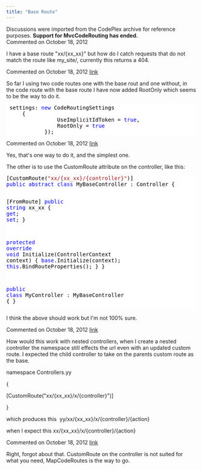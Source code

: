 ```yaml
---
title: "Base Route"
---
```

<div class="note">
   Discussions were imported from the CodePlex archive for reference purposes. <b>Support for MvcCodeRouting has ended.</b></div>
<div id="post929117" class="discussion-comment op">
   <div class="discussion-header">Commented on 
      <time datetime="2012-10-18T18:32:31.283-07:00" title="2012-10-18T18:32:31.283-07:00">October 18, 2012</time>
   </div>
   <div class="discussion-message">
<p>I have a base route &quot;xx/{xx_xx}&quot; but how do I catch requests that do not match the route like my_site/, currently this returns a 404.&nbsp;</p>
</div>
</div>
<div id="post929120" class="discussion-comment">
   <div class="discussion-header">Commented on 
      <time datetime="2012-10-18T18:42:43.433-07:00" title="2012-10-18T18:42:43.433-07:00">October 18, 2012</time> <a href="#post929120" class="post-link">link</a></div>
   <div class="discussion-message">
<p>So far I using two code routes one with the base rout and one without, in the code route with the base route I have now added RootOnly which seems to be the way to do it.</p>
<div style="color:black; background-color:white">
<pre> settings: <span style="color:blue">new</span> CodeRoutingSettings
     {
                UseImplicitIdToken = <span style="color:blue">true</span>,
                RootOnly = <span style="color:blue">true</span>
            });
</pre>
</div>
</div>
</div>
<div id="post929121" class="discussion-comment">
   <div class="discussion-header">Commented on 
      <time datetime="2012-10-18T18:52:22.357-07:00" title="2012-10-18T18:52:22.357-07:00">October 18, 2012</time> <a href="#post929121" class="post-link">link</a></div>
   <div class="discussion-message"><p>Yes, that's one way to do it, and the simplest one.</p>
<p>The other is to use the CustomRoute attribute on the controller, like this:</p>
<p>
<div style="color: black; background-color: white;">
<pre>[CustomRoute(<span style="color: #a31515;">"xx/{xx_xx}/{controller}"</span>)]
<span style="color: blue;">public</span> <span style="color: blue;">abstract</span> <span style="color: blue;">class</span> MyBaseController : Controller {

   [FromRoute]
   <span style="color: blue;">public</span> <span style="color: blue;">string</span> xx_xx { <span style="color: blue;">get</span>; <span style="color: blue;">set</span>; }

   <span style="color: blue;">protected</span> <span style="color: blue;">override</span> <span style="color: blue;">void</span> Initialize(ControllerContext context) {
      <span style="color: blue;">base</span>.Initialize(context);
      <span style="color: blue;">this</span>.BindRouteProperties();
   }
}

<span style="color: blue;">public</span> <span style="color: blue;">class</span> MyController : MyBaseController { }
</pre>
</div>
I think the above should work but I'm not 100% sure.</p></div>
</div>
<div id="post929148" class="discussion-comment">
   <div class="discussion-header">Commented on 
      <time datetime="2012-10-18T20:42:49.593-07:00" title="2012-10-18T20:42:49.593-07:00">October 18, 2012</time> <a href="#post929148" class="post-link">link</a></div>
   <div class="discussion-message"><p>How would this work with nested controllers, when I create a nested controller the namespace still effects the url even with an updated custom route. I expected the child controller to take on the parents custom route as the base.</p>
<p>namespace Controllers.yy</p>
<p>{</p>
<p>[CustomRoute("xx/{xx_xx}/x/{controller}")]</p>
<p>}</p>
<p>which produces this &nbsp;yy/xx/{xx_xx}/x/{controller}/{action}</p>
<p>when I expect this&nbsp;xx/{xx_xx}/x/{controller}/{action}</p></div>
</div>
<div id="post929164" class="discussion-comment">
   <div class="discussion-header">Commented on 
      <time datetime="2012-10-18T21:25:43.297-07:00" title="2012-10-18T21:25:43.297-07:00">October 18, 2012</time> <a href="#post929164" class="post-link">link</a></div>
   <div class="discussion-message"><p>Right, forgot about that.&nbsp;<span>CustomRoute on the controller is not suited for what you need, MapCodeRoutes is the way to go.</span></p></div>
</div>
